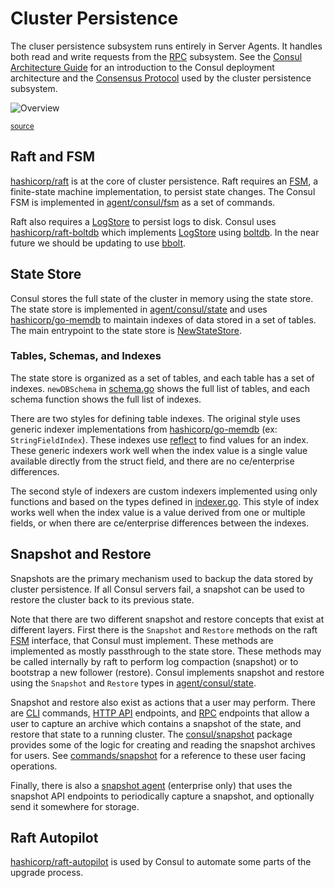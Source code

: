 # Cluster Persistence

The cluser persistence subsystem runs entirely in Server Agents. It handles both read and
write requests from the [RPC] subsystem. See the [Consul Architecture Guide] for an
introduction to the Consul deployment architecture and the [Consensus Protocol] used by
the cluster persistence subsystem.

[RPC]: ../rpc
[Consul Architecture Guide]: https://www.consul.io/docs/architecture
[Consensus Protocol]: https://www.consul.io/docs/architecture/consensus


![Overview](./overview.svg)

<sup>[source](./overview.mmd)</sup>


## Raft and FSM

[hashicorp/raft] is at the core of cluster persistence. Raft requires an [FSM], a
finite-state machine implementation, to persist state changes. The Consul FSM is
implemented in [agent/consul/fsm] as a set of commands.

[FSM]: https://pkg.go.dev/github.com/hashicorp/raft#FSM
[hashicorp/raft]: https://github.com/hashicorp/raft
[agent/consul/fsm]: https://github.com/hashicorp/consul/tree/main/agent/consul/fsm

Raft also requires a [LogStore] to persist logs to disk. Consul uses [hashicorp/raft-boltdb]
which implements [LogStore] using [boltdb]. In the near future we should be updating to
use [bbolt].


[LogStore]: https://pkg.go.dev/github.com/hashicorp/raft#LogStore
[hashicorp/raft-boltdb]: https://github.com/hashicorp/raft-boltdb
[boltdb]: https://github.com/boltdb/bolt
[bbolt]: https://github.com/etcd-io/bbolt


## State Store

Consul stores the full state of the cluster in memory using the state store. The state store is
implemented in [agent/consul/state] and uses [hashicorp/go-memdb] to maintain indexes of
data stored in a set of tables. The main entrypoint to the state store is [NewStateStore].

[agent/consul/state]: https://github.com/hashicorp/consul/tree/main/agent/consul/state
[hashicorp/go-memdb]: https://github.com/hashicorp/go-memdb
[NewStateStore]: https://github.com/hashicorp/consul/blob/main/agent/consul/state/state_store.go

### Tables, Schemas, and Indexes

The state store is organized as a set of tables, and each table has a set of indexes.
`newDBSchema` in [schema.go] shows the full list of tables, and each schema function shows
the full list of indexes.

[schema.go]: https://github.com/hashicorp/consul/blob/main/agent/consul/state/schema.go

There are two styles for defining table indexes. The original style uses generic indexer
implementations from [hashicorp/go-memdb] (ex: `StringFieldIndex`). These indexes use
[reflect] to find values for an index. These generic indexers work well when the index
value is a single value available directly from the struct field, and there are no
ce/enterprise differences.

The second style of indexers are custom indexers implemented using only functions and
based on the types defined in [indexer.go]. This style of index works well when the index
value is a value derived from one or multiple fields, or when there are ce/enterprise
differences between the indexes.

[reflect]: https://golang.org/pkg/reflect/
[indexer.go]: https://github.com/hashicorp/consul/blob/main/agent/consul/state/indexer.go


## Snapshot and Restore

Snapshots are the primary mechanism used to backup the data stored by cluster persistence.
If all Consul servers fail, a snapshot can be used to restore the cluster back
to its previous state.

Note that there are two different snapshot and restore concepts that exist at different
layers. First there is the `Snapshot` and `Restore` methods on the raft [FSM] interface,
that Consul must implement. These methods are implemented as mostly passthrough to the
state store. These methods may be called internally by raft to perform log compaction
(snapshot) or to bootstrap a new follower (restore). Consul implements snapshot and
restore using the `Snapshot` and `Restore` types in [agent/consul/state].

Snapshot and restore also exist as actions that a user may perform. There are [CLI]
commands, [HTTP API] endpoints, and [RPC] endpoints that allow a user to capture an
archive which contains a snapshot of the state, and restore that state to a running
cluster. The [consul/snapshot] package provides some of the logic for creating and reading
the snapshot archives for users. See [commands/snapshot] for a reference to these user
facing operations.

[CLI]: ../cli
[HTTP API]: ../http-api
[commands/snapshot]: https://www.consul.io/commands/snapshot
[consul/snapshot]: https://github.com/hashicorp/consul/tree/main/snapshot

Finally, there is also a [snapshot agent] (enterprise only) that uses the snapshot API
endpoints to periodically capture a snapshot, and optionally send it somewhere for
storage. 

[snapshot agent]: https://www.consul.io/commands/snapshot/agent

## Raft Autopilot

[hashicorp/raft-autopilot] is used by Consul to automate some parts of the upgrade process.


[hashicorp/raft-autopilot]: https://github.com/hashicorp/raft-autopilot
